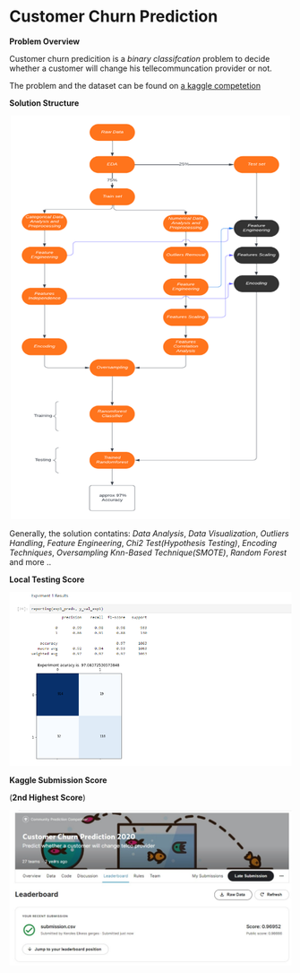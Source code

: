 # Customer Churn Prediction

**Problem  Overview**

Customer churn predicition is a *binary classifcation* problem to decide whether a customer will change his tellecommuncation provider or not.

The problem and the dataset can be found on  <a href="https://www.kaggle.com/c/customer-churn-prediction-2020">a kaggle competetion</a>

**Solution Structure**


<p align="center">
  <img src="material/Flowchart.png"  width="500" height="720"/>
</p>

Generally, the solution contatins: *Data Analysis*, *Data Visualization*, *Outliers Handling*, *Feature Engineering*, *Chi2 Test(Hypothesis Testing)*, *Encoding Techniques*, *Oversampling Knn-Based Technique(SMOTE)*, *Random Forest* and more ..



**Local Testing Score** 

<p align="center">
  <img src="material/local results.png" />
</p>

**Kaggle Submission Score** 

(**2nd Highest Score**)

<p align="center">
  <img src="material/kaggle results.jpeg" />
</p>





